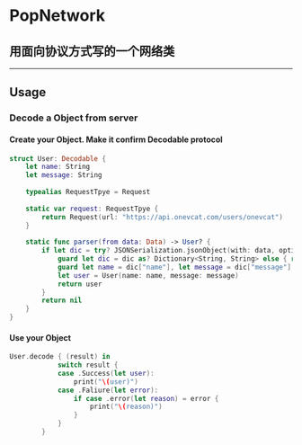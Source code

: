# PopNetwork
## 用面向协议方式写的一个网络类

---

## Usage

### Decode a Object from server

#### Create your Object. Make it confirm Decodable protocol

```swift
struct User: Decodable {
    let name: String
    let message: String
    
    typealias RequestTpye = Request
    
    static var request: RequestTpye {
        return Request(url: "https://api.onevcat.com/users/onevcat")
    }
    
    static func parser(from data: Data) -> User? {
        if let dic = try? JSONSerialization.jsonObject(with: data, options: .allowFragments) {
            guard let dic = dic as? Dictionary<String, String> else { return nil }
            guard let name = dic["name"], let message = dic["message"] else { return nil }
            let user = User(name: name, message: message)
            return user
        }
        return nil
    }
}
```
#### Use your Object 

```swift
User.decode { (result) in
            switch result {
            case .Success(let user):
                print("\(user)")
            case .Faliure(let error):
                if case .error(let reason) = error {
                    print("\(reason)")
                }
            }
        }
```
